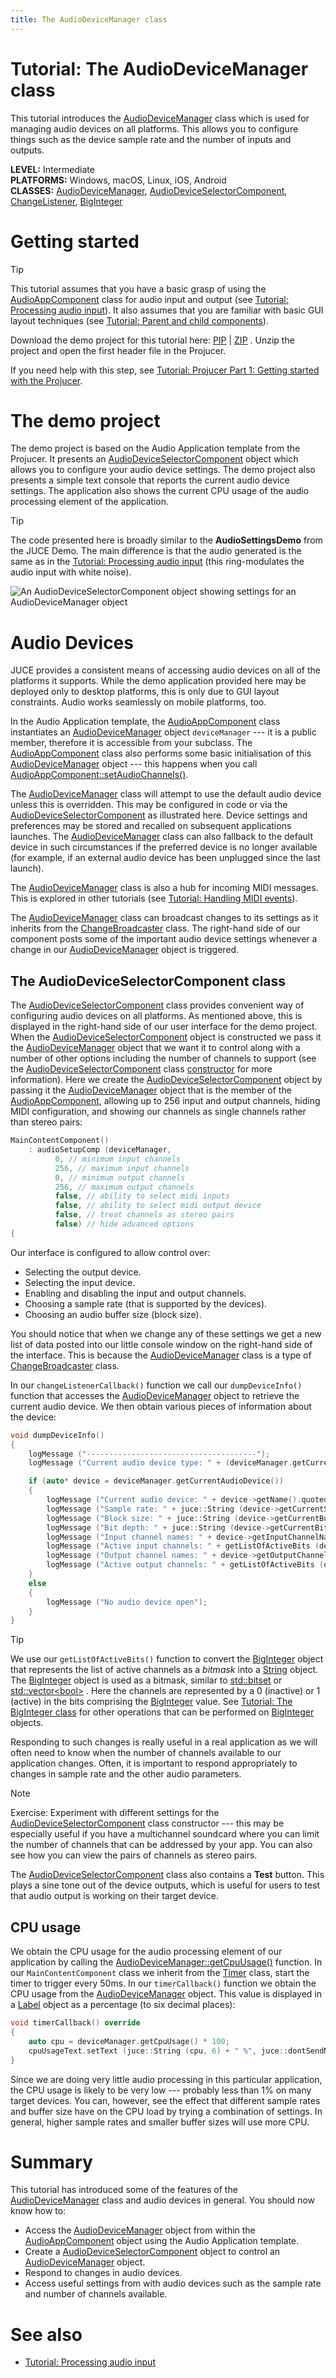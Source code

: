 ```yaml
---
title: The AudioDeviceManager class
---
```

# Tutorial: The AudioDeviceManager class

This tutorial introduces the [AudioDeviceManager](https://docs.juce.com/master/classAudioDeviceManager.html "Manages the state of some audio and midi i/o devices.") class which is used for managing audio devices on all platforms. This allows you to configure things such as the device sample rate and the number of inputs and outputs.

**LEVEL:** Intermediate<br/>
**PLATFORMS:** Windows, macOS, Linux, iOS, Android<br/>
**CLASSES:** [AudioDeviceManager](https://docs.juce.com/master/classAudioDeviceManager.html "Manages the state of some audio and midi i/o devices."), [AudioDeviceSelectorComponent](https://docs.juce.com/master/classAudioDeviceSelectorComponent.html "A component containing controls to let the user change the audio settings of an AudioDeviceManager ob..."), [ChangeListener](https://docs.juce.com/master/classChangeListener.html "Receives change event callbacks that are sent out by a ChangeBroadcaster."), [BigInteger](https://docs.juce.com/master/classBigInteger.html "An arbitrarily large integer class.")

# Getting started

> [!TIP]
>This tutorial assumes that you have a basic grasp of using the [AudioAppComponent](https://docs.juce.com/master/classAudioAppComponent.html "A base class for writing audio apps that stream from the audio i/o devices.") class for audio input and output (see [Tutorial: Processing audio input](/tutorials/tutorial_processing_audio_input/)). It also assumes that you are familiar with basic GUI layout techniques (see [Tutorial: Parent and child components](/tutorials/tutorial_component_parents_children/)).

Download the demo project for this tutorial here: [PIP](https://docs.juce.com/tutorials/PIPs/AudioDeviceManagerTutorial.zip) \| [ZIP](https://docs.juce.com/tutorials/ZIPs/AudioDeviceManagerTutorial.zip) . Unzip the project and open the first header file in the Projucer.

If you need help with this step, see [Tutorial: Projucer Part 1: Getting started with the Projucer](/tutorials/tutorial_new_projucer_project/).

# The demo project

The demo project is based on the Audio Application template from the Projucer. It presents an [AudioDeviceSelectorComponent](https://docs.juce.com/master/classAudioDeviceSelectorComponent.html "A component containing controls to let the user change the audio settings of an AudioDeviceManager ob...") object which allows you to configure your audio device settings. The demo project also presents a simple text console that reports the current audio device settings. The application also shows the current CPU usage of the audio processing element of the application.

> [!TIP]
>The code presented here is broadly similar to the **AudioSettingsDemo** from the JUCE Demo. The main difference is that the audio generated is the same as in the [Tutorial: Processing audio input](/tutorials/tutorial_processing_audio_input/) (this ring-modulates the audio input with white noise).

![](/_images/tutorial_audio_device_manager_screenshot1.png "An AudioDeviceSelectorComponent object showing settings for an AudioDeviceManager object")

# Audio Devices

JUCE provides a consistent means of accessing audio devices on all of the platforms it supports. While the demo application provided here may be deployed only to desktop platforms, this is only due to GUI layout constraints. Audio works seamlessly on mobile platforms, too.

In the Audio Application template, the [AudioAppComponent](https://docs.juce.com/master/classAudioAppComponent.html "A base class for writing audio apps that stream from the audio i/o devices.") class instantiates an [AudioDeviceManager](https://docs.juce.com/master/classAudioDeviceManager.html "Manages the state of some audio and midi i/o devices.") object `deviceManager` --- it is a public member, therefore it is accessible from your subclass. The [AudioAppComponent](https://docs.juce.com/master/classAudioAppComponent.html "A base class for writing audio apps that stream from the audio i/o devices.") class also performs some basic initialisation of this [AudioDeviceManager](https://docs.juce.com/master/classAudioDeviceManager.html "Manages the state of some audio and midi i/o devices.") object --- this happens when you call [AudioAppComponent::setAudioChannels()](https://docs.juce.com/master/classAudioAppComponent.html#a1cb6b457848fa80df7efc39cf095d465 "A subclass should call this from their constructor, to set up the audio.").

The [AudioDeviceManager](https://docs.juce.com/master/classAudioDeviceManager.html "Manages the state of some audio and midi i/o devices.") class will attempt to use the default audio device unless this is overridden. This may be configured in code or via the [AudioDeviceSelectorComponent](https://docs.juce.com/master/classAudioDeviceSelectorComponent.html "A component containing controls to let the user change the audio settings of an AudioDeviceManager ob...") as illustrated here. Device settings and preferences may be stored and recalled on subsequent applications launches. The [AudioDeviceManager](https://docs.juce.com/master/classAudioDeviceManager.html "Manages the state of some audio and midi i/o devices.") class can also fallback to the default device in such circumstances if the preferred device is no longer available (for example, if an external audio device has been unplugged since the last launch).

The [AudioDeviceManager](https://docs.juce.com/master/classAudioDeviceManager.html "Manages the state of some audio and midi i/o devices.") class is also a hub for incoming MIDI messages. This is explored in other tutorials (see [Tutorial: Handling MIDI events](/tutorials/tutorial_handling_midi_events/)).

The [AudioDeviceManager](https://docs.juce.com/master/classAudioDeviceManager.html "Manages the state of some audio and midi i/o devices.") class can broadcast changes to its settings as it inherits from the [ChangeBroadcaster](https://docs.juce.com/master/classChangeBroadcaster.html "Holds a list of ChangeListeners, and sends messages to them when instructed.") class. The right-hand side of our component posts some of the important audio device settings whenever a change in our [AudioDeviceManager](https://docs.juce.com/master/classAudioDeviceManager.html "Manages the state of some audio and midi i/o devices.") object is triggered.

## The AudioDeviceSelectorComponent class

The [AudioDeviceSelectorComponent](https://docs.juce.com/master/classAudioDeviceSelectorComponent.html "A component containing controls to let the user change the audio settings of an AudioDeviceManager ob...") class provides convenient way of configuring audio devices on all platforms. As mentioned above, this is displayed in the right-hand side of our user interface for the demo project. When the [AudioDeviceSelectorComponent](https://docs.juce.com/master/classAudioDeviceSelectorComponent.html "A component containing controls to let the user change the audio settings of an AudioDeviceManager ob...") object is constructed we pass it the [AudioDeviceManager](https://docs.juce.com/master/classAudioDeviceManager.html "Manages the state of some audio and midi i/o devices.") object that we want it to control along with a number of other options including the number of channels to support (see the [AudioDeviceSelectorComponent](https://docs.juce.com/master/classAudioDeviceSelectorComponent.html "A component containing controls to let the user change the audio settings of an AudioDeviceManager ob...") class [constructor](https://docs.juce.com/master/classAudioDeviceSelectorComponent.html#a859af6ef664a974dc7d2ce3d24d8f94c) for more information). Here we create the [AudioDeviceSelectorComponent](https://docs.juce.com/master/classAudioDeviceSelectorComponent.html "A component containing controls to let the user change the audio settings of an AudioDeviceManager ob...") object by passing it the [AudioDeviceManager](https://docs.juce.com/master/classAudioDeviceManager.html "Manages the state of some audio and midi i/o devices.") object that is the member of the [AudioAppComponent](https://docs.juce.com/master/classAudioAppComponent.html "A base class for writing audio apps that stream from the audio i/o devices."), allowing up to 256 input and output channels, hiding MIDI configuration, and showing our channels as single channels rather than stereo pairs:

```cpp
MainContentComponent()
    : audioSetupComp (deviceManager,
          0, // minimum input channels
          256, // maximum input channels
          0, // minimum output channels
          256, // maximum output channels
          false, // ability to select midi inputs
          false, // ability to select midi output device
          false, // treat channels as stereo pairs
          false) // hide advanced options
{
```

Our interface is configured to allow control over:

- Selecting the output device.
- Selecting the input device.
- Enabling and disabling the input and output channels.
- Choosing a sample rate (that is supported by the devices).
- Choosing an audio buffer size (block size).

You should notice that when we change any of these settings we get a new list of data posted into our little console window on the right-hand side of the interface. This is because the [AudioDeviceManager](https://docs.juce.com/master/classAudioDeviceManager.html "Manages the state of some audio and midi i/o devices.") class is a type of [ChangeBroadcaster](https://docs.juce.com/master/classChangeBroadcaster.html "Holds a list of ChangeListeners, and sends messages to them when instructed.") class.

In our `changeListenerCallback()` function we call our `dumpDeviceInfo()` function that accesses the [AudioDeviceManager](https://docs.juce.com/master/classAudioDeviceManager.html "Manages the state of some audio and midi i/o devices.") object to retrieve the current audio device. We then obtain various pieces of information about the device:

```cpp
void dumpDeviceInfo()
{
    logMessage ("--------------------------------------");
    logMessage ("Current audio device type: " + (deviceManager.getCurrentDeviceTypeObject() != nullptr ? deviceManager.getCurrentDeviceTypeObject()->getTypeName() : "<none>"));

    if (auto* device = deviceManager.getCurrentAudioDevice())
    {
        logMessage ("Current audio device: " + device->getName().quoted());
        logMessage ("Sample rate: " + juce::String (device->getCurrentSampleRate()) + " Hz");
        logMessage ("Block size: " + juce::String (device->getCurrentBufferSizeSamples()) + " samples");
        logMessage ("Bit depth: " + juce::String (device->getCurrentBitDepth()));
        logMessage ("Input channel names: " + device->getInputChannelNames().joinIntoString (", "));
        logMessage ("Active input channels: " + getListOfActiveBits (device->getActiveInputChannels()));
        logMessage ("Output channel names: " + device->getOutputChannelNames().joinIntoString (", "));
        logMessage ("Active output channels: " + getListOfActiveBits (device->getActiveOutputChannels()));
    }
    else
    {
        logMessage ("No audio device open");
    }
}
```

> [!TIP]
>We use our `getListOfActiveBits()` function to convert the [BigInteger](https://docs.juce.com/master/classBigInteger.html "An arbitrarily large integer class.") object that represents the list of active channels as a *bitmask* into a [String](https://docs.juce.com/master/classString.html "The JUCE String class!") object. The [BigInteger](https://docs.juce.com/master/classBigInteger.html "An arbitrarily large integer class.") object is used as a bitmask, similar to [std::bitset](http://www.cplusplus.com/reference/bitset/bitset/) or [std::vector\<bool\>](http://www.cplusplus.com/reference/vector/vector-bool/) . Here the channels are represented by a 0 (inactive) or 1 (active) in the bits comprising the [BigInteger](https://docs.juce.com/master/classBigInteger.html "An arbitrarily large integer class.") value. See [Tutorial: The BigInteger class](/tutorials/tutorial_big_integer/) for other operations that can be performed on [BigInteger](https://docs.juce.com/master/classBigInteger.html "An arbitrarily large integer class.") objects.

Responding to such changes is really useful in a real application as we will often need to know when the number of channels available to our application changes. Often, it is important to respond appropriately to changes in sample rate and the other audio parameters.

> [!NOTE]
> Exercise: Experiment with different settings for the [AudioDeviceSelectorComponent](https://docs.juce.com/master/classAudioDeviceSelectorComponent.html "A component containing controls to let the user change the audio settings of an AudioDeviceManager ob...") class constructor --- this may be especially useful if you have a multichannel soundcard where you can limit the number of channels that can be addressed by your app. You can also see how you can view the pairs of channels as stereo pairs.

The [AudioDeviceSelectorComponent](https://docs.juce.com/master/classAudioDeviceSelectorComponent.html "A component containing controls to let the user change the audio settings of an AudioDeviceManager ob...") class also contains a **Test** button. This plays a sine tone out of the device outputs, which is useful for users to test that audio output is working on their target device.

## CPU usage

We obtain the CPU usage for the audio processing element of our application by calling the [AudioDeviceManager::getCpuUsage()](https://docs.juce.com/master/classAudioDeviceManager.html#a79563c9d2cc87d059d8b101515e8dee1 "Returns the average proportion of available CPU being spent inside the audio callbacks.") function. In our `MainContentComponent` class we inherit from the [Timer](https://docs.juce.com/master/classTimer.html "Makes repeated callbacks to a virtual method at a specified time interval.") class, start the timer to trigger every 50ms. In our `timerCallback()` function we obtain the CPU usage from the [AudioDeviceManager](https://docs.juce.com/master/classAudioDeviceManager.html "Manages the state of some audio and midi i/o devices.") object. This value is displayed in a [Label](https://docs.juce.com/master/classLabel.html "A component that displays a text string, and can optionally become a text editor when clicked.") object as a percentage (to six decimal places):

```cpp
void timerCallback() override
{
    auto cpu = deviceManager.getCpuUsage() * 100;
    cpuUsageText.setText (juce::String (cpu, 6) + " %", juce::dontSendNotification);
}
```

Since we are doing very little audio processing in this particular application, the CPU usage is likely to be very low --- probably less than 1% on many target devices. You can, however, see the effect that different sample rates and buffer size have on the CPU load by trying a combination of settings. In general, higher sample rates and smaller buffer sizes will use more CPU.

# Summary

This tutorial has introduced some of the features of the [AudioDeviceManager](https://docs.juce.com/master/classAudioDeviceManager.html "Manages the state of some audio and midi i/o devices.") class and audio devices in general. You should now know how to:

- Access the [AudioDeviceManager](https://docs.juce.com/master/classAudioDeviceManager.html "Manages the state of some audio and midi i/o devices.") object from within the [AudioAppComponent](https://docs.juce.com/master/classAudioAppComponent.html "A base class for writing audio apps that stream from the audio i/o devices.") object using the Audio Application template.
- Create a [AudioDeviceSelectorComponent](https://docs.juce.com/master/classAudioDeviceSelectorComponent.html "A component containing controls to let the user change the audio settings of an AudioDeviceManager ob...") object to control an [AudioDeviceManager](https://docs.juce.com/master/classAudioDeviceManager.html "Manages the state of some audio and midi i/o devices.") object.
- Respond to changes in audio devices.
- Access useful settings from with audio devices such as the sample rate and number of channels available.

# See also

- [Tutorial: Processing audio input](/tutorials/tutorial_processing_audio_input/)
